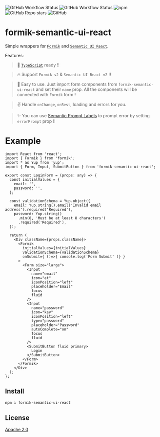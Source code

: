 ![GitHub Workflow Status](https://img.shields.io/github/workflow/status/jt501/formik-semantic-ui-react/Release?label=Release&logo=github&style=flat-square)
![GitHub Workflow Status](https://img.shields.io/github/workflow/status/jt501/formik-semantic-ui-react/CI?logo=github&style=flat-square)
![npm](https://img.shields.io/npm/dw/formik-semantic-ui-react?color=orange&logo=npm&style=flat-square)
![GitHub Repo stars](https://img.shields.io/github/stars/jt501/formik-semantic-ui-react?color=yellow&logo=github&style=flat-square)
![GitHub](https://img.shields.io/github/license/jt501/formik-semantic-ui-react?color=red&style=flat-square)

# formik-semantic-ui-react

Simple wrappers for [`Formik`](https://formik.org/) and [`Semantic UI React`](https://react.semantic-ui.com/).

Features:
> :lock_with_ink_pen: [`TypeScript`](https://www.typescriptlang.org/) ready !!

> :fire: Support `Formik v2` & `Semantic UI React v2` !!

> :muscle: Easy to use. Just import form components from `formik-semantic-ui-react` and set their `name` prop. All the components will be connected with `Formik` form !

> :v: Handle `onChange`, `onRest`, loading and errors for you.

> :sparkles: You can use [Semantic Prompt Labels](https://react.semantic-ui.com/elements/label/#types-prompt) to prompt error by setting `errorPrompt` prop !!

# Example
```tsx
import React from 'react';
import { Formik } from 'formik';
import * as Yup from 'yup';
import { Form, Input, SubmitButton } from 'formik-semantic-ui-react';

export const LoginForm = (props: any) => {
  const initialValues = {
    email: '',
    password: '',
  };

  const validationSchema = Yup.object({
    email: Yup.string().email('Invalid email address').required('Required'),
    password: Yup.string()
      .min(8, 'Must be at least 8 characters')
      .required('Required'),
  });

  return (
    <Div className={props.className}>
      <Formik
        initialValues={initialValues}
        validationSchema={validationSchema}
        onSubmit={ ()=>{ console.log('Form Submit' )} }
      >
        <Form size="large">
          <Input
            name="email"
            icon="at"
            iconPosition="left"
            placeholder="Email"
            focus
            fluid
          />
          <Input
            name="password"
            icon="key"
            iconPosition="left"
            type="password"
            placeholder="Password"
            autoComplete="on"
            focus
            fluid
          />
          <SubmitButton fluid primary>
            Login
          </SubmitButton>
        </Form>
      </Formik>
    </Div>
  );
};
```

## Install

``` bash
npm i formik-semantic-ui-react
```

## License
[Apache 2.0](./LICENSE)
